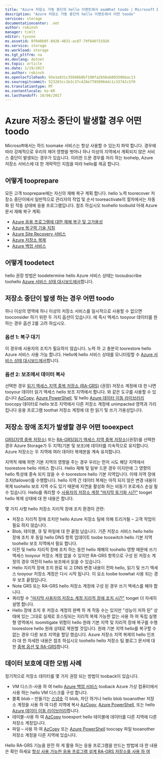 ```yaml
---
title: "Azure 저장소 가동 중단의 hello 이벤트에서 aaaWhat toodo | Microsoft Docs"
description: "Azure 저장소 가동 중단의 hello 이벤트에서 어떤 toodo"
services: storage
documentationcenter: .net
author: robinsh
manager: timlt
editor: tysonn
ms.assetid: 8f040b0f-8926-4831-ac07-79f646f31926
ms.service: storage
ms.workload: storage
ms.tgt_pltfrm: na
ms.devlang: dotnet
ms.topic: article
ms.date: 1/19/2017
ms.author: robinsh
ms.openlocfilehash: 93e1e831c35b96b8bf190fa2b56ab89350bbac13
ms.sourcegitcommit: 523283cc1b3c37c428e77850964dc1c33742c5f0
ms.translationtype: MT
ms.contentlocale: ko-KR
ms.lasthandoff: 10/06/2017
---
```

# <a name="what-toodo-if-an-azure-storage-outage-occurs"></a>Azure 저장소 중단이 발생할 경우 어떤 toodo
Microsoft에서는 하드 toomake 서비스는 항상 사용할 수 있는지 파악 합니다. 경우에 따라 강제적으로 우리의 제어 영향을 벗어나 하나 이상의 지역에서 계획되지 않은 서비스 중단이 발생되는 경우가 있습니다. 이러한 드문 경우를 처리 하는 toohelp, Azure 저장소 서비스에 대 한 개략적인 지침을 따라 hello를 제공 합니다.

## <a name="how-tooprepare"></a>어떻게 tooprepare
모든 고객 tooprepare에는 자신의 재해 복구 계획 합니다. hello 노력 toorecover 저장소 중단이에서 일반적으로 관리자의 작업 및 순서 tooreactivate의 절차에서는 자동화 된 작동 상태에 응용 프로그램입니다. 참조 하십시오 toohello toobuild 아래 Azure 문서 재해 복구 계획:

* [Azure 응용 프로그램에 대한 재해 복구 및 고가용성](/azure/architecture/resiliency/disaster-recovery-high-availability-azure-applications.md)
* [Azure 복구력 기술 지침](/azure/architecture/resiliency.md)
* [Azure Site Recovery 서비스](https://azure.microsoft.com/services/site-recovery/)
* [Azure 저장소 복제](storage-redundancy.md)
* [Azure 백업 서비스](https://azure.microsoft.com/services/backup/)

## <a name="how-toodetect"></a>어떻게 toodetect
hello 권장 방법은 toodetermine hello Azure 서비스 상태는 toosubscribe toohello [Azure 서비스 상태 대시보드에서](https://azure.microsoft.com/status/)합니다.

## <a name="what-toodo-if-a-storage-outage-occurs"></a>저장소 중단이 발생 하는 경우 어떤 toodo
하나 이상의 영역에 하나 이상의 저장소 서비스를 일시적으로 사용할 수 없으면 tooconsider 하기 위한 두 가지 옵션이 있습니다. 에 즉시 액세스 tooyour 데이터를 원하는 경우 옵션 2를 고려 하십시오.

### <a name="option-1-wait-for-recovery"></a>옵션 1: 복구 대기
이 경우에 사용자의 조치가 필요하지 않습니다. 노력 하 고 충분히 toorestore hello Azure 서비스 사용 가능 합니다. Hello에 hello 서비스 상태를 모니터링할 수 [Azure 서비스 상태 대시보드에서](https://azure.microsoft.com/status/)합니다.

### <a name="option-2-copy-data-from-secondary"></a>옵션 2: 보조에서 데이터 복사 
선택한 경우 [읽기 액세스 지역 중복 저장소 (RA-GRS)](storage-redundancy.md#read-access-geo-redundant-storage) (권장) 저장소 계정에 대 한 나면 tooyour 데이터 읽기 액세스 hello 보조 지역에서 합니다. 와 같은 도구를 사용할 수 있습니다 [AzCopy](storage-use-azcopy.md), [Azure PowerShell](storage-powershell-guide-full.md), 및 hello [Azure 데이터 이동 라이브러리](https://azure.microsoft.com/blog/introducing-azure-storage-data-movement-library-preview-2/) toocopy 데이터로 hello 보조 지역에서 다른 저장소 계정에 unimpacted 영역과 가리킵니다 응용 프로그램 toothat 저장소 계정에 대 한 읽기 및 쓰기 가용성입니다.

## <a name="what-tooexpect-if-a-storage-failover-occurs"></a>저장소 장애 조치가 발생할 경우 어떤 tooexpect
[GRS(지역 중복 저장소)](storage-redundancy.md#geo-redundant-storage) 또는 [RA-GRS(읽기 액세스 지역 중복 저장소)](storage-redundancy.md#read-access-geo-redundant-storage)(권장)를 선택한 경우 Azure Storage가 두 지역(기본 및 보조)에 데이터를 지속적으로 유지합니다. Azure 저장소는 두 지역에 여러 데이터 복제본을 계속 유지합니다.

지역적 재해 하면 기본 지역의 영향을 주는 경우 우리는 먼저 시도 해당 지역에서 toorestore hello 서비스 합니다. Hello 재해 및 일부 드문 경우 이지만에 그 영향의 hello 특성에 종속 되지 않을 수 수 toorestore hello 기본 지역입니다. 이때 지역 장애 조치(failover)를 수행합니다. hello 지역 간 데이터 복제는 아직 되지 않은 변경 내용이 복제 toohello 보조 지역 수도 있기 때문에 지연을 활성화 하는 비동기 프로세스 손실 될 수 있습니다. Hello를 쿼리할 수 [사용자의 저장소 계정 "마지막 동기화 시간"](https://blogs.msdn.microsoft.com/windowsazurestorage/2013/12/11/windows-azure-storage-redundancy-options-and-read-access-geo-redundant-storage/) tooget hello 복제 상태에 대 한 내용은 합니다.

몇 가지 사항 hello 저장소 지리적 장애 조치 환경이 관련:

* 저장소 지리적 장애 조치만 hello Azure 저장소 팀에 의해 트리거될 – 고객 작업이 필요 하지 않습니다.
* Blob, 테이블, 큐 및 파일에 대 한 끝점 남습니다. 기존 저장소 서비스 hello hello 장애 조치 후 동일 hello DNS 항목 업데이트 toobe tooswitch hello 기본 지역 toohello 보조 지역에서 필요 합니다.
* 이전 및 hello 지리적 장애 조치 하는 동안 hello 재해의 toohello 영향 때문에 쓰기 액세스 tooyour 저장소 계정 없을 수 있지만 RA-GRS 항목으로 구성 된 저장소 계정의 경우 여전히 hello 보조에서 읽을 수 있습니다.
* Hello 지리적 장애 조치 완료 되 고 DNS 변경 내용이 전파 hello, 읽기 및 쓰기 액세스 tooyour 저장소 계정은 다시 시작 됩니다. 이 요소 toobe toowhat 사용 되는 경우 보조 끝점입니다. 
* Note GRS 또는 RA-GRS hello 저장소 계정에 구성 된 경우 쓰기 액세스를 해야 합니다. 
* 쿼리할 수 ["마지막 사용자의 저장소 계정 지리적 장애 조치 시간"](https://msdn.microsoft.com/library/azure/ee460802.aspx) tooget 더 자세히 설명 합니다.
* Hello 장애 조치 후 저장소 계정의 완벽 하 게 작동 수는 있지만 "성능이 저하 된" 상태에 있는 그대로 실제로 호스팅되는 지리적 복제 가능한 없는 사용 하 여 독립 실행형 영역에서. toomitigate 위험이 hello 원래 기본 지역 및 지리적 장애 복구를 수행 toorestore hello 원래 상태로 복원할 것입니다. 원래 기본 지역 hello를 복구할 수 없는 경우 다른 보조 지역을 할당 했습니다.
  Azure 저장소 지역 복제의 hello 인프라 대 한 자세한 내용은 참조 하십시오 toohello hello 저장소 팀 블로그 문서에 대 한 [중복 옵션 및 RA-GRS](https://blogs.msdn.microsoft.com/windowsazurestorage/2013/12/11/windows-azure-storage-redundancy-options-and-read-access-geo-redundant-storage/)합니다.

## <a name="best-practices-for-protecting-your-data"></a>데이터 보호에 대한 모범 사례
정기적으로 저장소 데이터를 몇 가지 권장 되는 방법이 tooback이 있습니다.

* VM 디스크-사용 하 여 hello [Azure 백업 서비스](https://azure.microsoft.com/services/backup/) tooback Azure 가상 컴퓨터에서 사용 하는 hello VM 디스크를 구성 합니다.
* 블록 blob – 만들기는 [스냅숏](https://msdn.microsoft.com/library/azure/hh488361.aspx) 각 blob, 차단 하거나 hello blob tooanother 저장소 계정을 사용 하 여 다른 지역에 복사 [AzCopy](storage-use-azcopy.md), [Azure PowerShell](storage-powershell-guide-full.md), 또는 hello [ Azure 데이터 이동 라이브러리](https://azure.microsoft.com/blog/introducing-azure-storage-data-movement-library-preview-2/)합니다.
* 테이블-사용 하 여 [AzCopy](storage-use-azcopy.md) tooexport hello 테이블에 데이터를 다른 지역에 다른 저장소 계정입니다.
* 파일 – 사용 하 여 [AzCopy](storage-use-azcopy.md) 또는 [Azure PowerShell](storage-powershell-guide-full.md) toocopy 파일 tooanother 저장소 계정을 다른 지역에 있습니다.

Hello RA-GRS 기능을 완전 하 게 활용 하는 응용 프로그램을 만드는 방법에 대 한 내용은 확인 하세요 [항상 사용 가능한 응용 프로그램 설계 RA-GRS 저장소를 사용 하 여](../storage-designing-ha-apps-with-ragrs.md)

